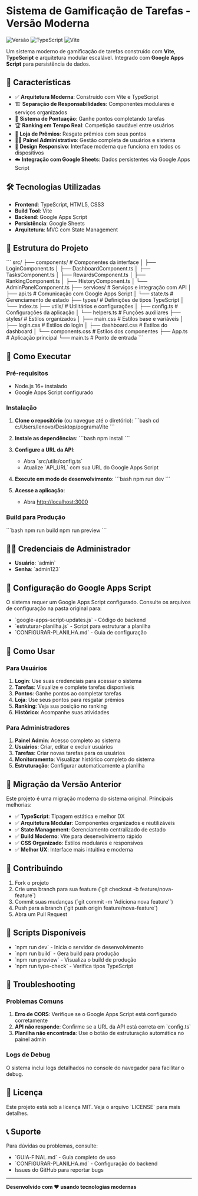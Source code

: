 # Sistema de Gamificação de Tarefas - Versão Moderna

![Versão](https://img.shields.io/badge/versão-2.0.0-blue.svg)
![TypeScript](https://img.shields.io/badge/TypeScript-5.0-blue.svg)
![Vite](https://img.shields.io/badge/Vite-5.0-646CFF.svg)

Um sistema moderno de gamificação de tarefas construído com **Vite**, **TypeScript** e arquitetura modular escalável. Integrado com **Google Apps Script** para persistência de dados.

## 🚀 Características

- ✅ **Arquitetura Moderna**: Construído com Vite e TypeScript
- 🏗️ **Separação de Responsabilidades**: Componentes modulares e serviços organizados
- 🎯 **Sistema de Pontuação**: Ganhe pontos completando tarefas
- 🏆 **Ranking em Tempo Real**: Competição saudável entre usuários
- 🎁 **Loja de Prêmios**: Resgate prêmios com seus pontos
- 👨‍💼 **Painel Administrativo**: Gestão completa de usuários e sistema
- 📱 **Design Responsivo**: Interface moderna que funciona em todos os dispositivos
- ☁️ **Integração com Google Sheets**: Dados persistentes via Google Apps Script

## 🛠️ Tecnologias Utilizadas

- **Frontend**: TypeScript, HTML5, CSS3
- **Build Tool**: Vite
- **Backend**: Google Apps Script
- **Persistência**: Google Sheets
- **Arquitetura**: MVC com State Management

## 📁 Estrutura do Projeto

\`\`\`
src/
├── components/          # Componentes da interface
│   ├── LoginComponent.ts
│   ├── DashboardComponent.ts
│   ├── TasksComponent.ts
│   ├── RewardsComponent.ts
│   ├── RankingComponent.ts
│   ├── HistoryComponent.ts
│   └── AdminPanelComponent.ts
├── services/           # Serviços e integração com API
│   ├── api.ts         # Comunicação com Google Apps Script
│   └── state.ts       # Gerenciamento de estado
├── types/             # Definições de tipos TypeScript
│   └── index.ts
├── utils/             # Utilitários e configurações
│   ├── config.ts      # Configurações da aplicação
│   └── helpers.ts     # Funções auxiliares
├── styles/            # Estilos organizados
│   ├── main.css       # Estilos base e variáveis
│   ├── login.css      # Estilos do login
│   ├── dashboard.css  # Estilos do dashboard
│   └── components.css # Estilos dos componentes
├── App.ts            # Aplicação principal
└── main.ts          # Ponto de entrada
\`\`\`

## 🚀 Como Executar

### Pré-requisitos

- Node.js 16+ instalado
- Google Apps Script configurado

### Instalação

1. **Clone o repositório** (ou navegue até o diretório):
   \`\`\`bash
   cd c:/Users/lenovo/Desktop/pogramaVite
   \`\`\`

2. **Instale as dependências**:
   \`\`\`bash
   npm install
   \`\`\`

3. **Configure a URL da API**:
   - Abra \`src/utils/config.ts\`
   - Atualize \`API_URL\` com sua URL do Google Apps Script

4. **Execute em modo de desenvolvimento**:
   \`\`\`bash
   npm run dev
   \`\`\`

5. **Acesse a aplicação**:
   - Abra [http://localhost:3000](http://localhost:3000)

### Build para Produção

\`\`\`bash
npm run build
npm run preview
\`\`\`

## 👨‍💼 Credenciais de Administrador

- **Usuário**: \`admin\`
- **Senha**: \`admin123\`

## 🔧 Configuração do Google Apps Script

O sistema requer um Google Apps Script configurado. Consulte os arquivos de configuração na pasta original para:

- \`google-apps-script-updates.js\` - Código do backend
- \`estruturar-planilha.js\` - Script para estruturar a planilha
- \`CONFIGURAR-PLANILHA.md\` - Guia de configuração

## 📖 Como Usar

### Para Usuários

1. **Login**: Use suas credenciais para acessar o sistema
2. **Tarefas**: Visualize e complete tarefas disponíveis
3. **Pontos**: Ganhe pontos ao completar tarefas
4. **Loja**: Use seus pontos para resgatar prêmios
5. **Ranking**: Veja sua posição no ranking
6. **Histórico**: Acompanhe suas atividades

### Para Administradores

1. **Painel Admin**: Acesso completo ao sistema
2. **Usuários**: Criar, editar e excluir usuários
3. **Tarefas**: Criar novas tarefas para os usuários
4. **Monitoramento**: Visualizar histórico completo do sistema
5. **Estruturação**: Configurar automaticamente a planilha

## 🔄 Migração da Versão Anterior

Este projeto é uma migração moderna do sistema original. Principais melhorias:

- ✅ **TypeScript**: Tipagem estática e melhor DX
- ✅ **Arquitetura Modular**: Componentes organizados e reutilizáveis
- ✅ **State Management**: Gerenciamento centralizado de estado
- ✅ **Build Moderno**: Vite para desenvolvimento rápido
- ✅ **CSS Organizado**: Estilos modulares e responsivos
- ✅ **Melhor UX**: Interface mais intuitiva e moderna

## 🤝 Contribuindo

1. Fork o projeto
2. Crie uma branch para sua feature (\`git checkout -b feature/nova-feature\`)
3. Commit suas mudanças (\`git commit -m 'Adiciona nova feature'\`)
4. Push para a branch (\`git push origin feature/nova-feature\`)
5. Abra um Pull Request

## 📝 Scripts Disponíveis

- \`npm run dev\` - Inicia o servidor de desenvolvimento
- \`npm run build\` - Gera build para produção
- \`npm run preview\` - Visualiza o build de produção
- \`npm run type-check\` - Verifica tipos TypeScript

## 🐛 Troubleshooting

### Problemas Comuns

1. **Erro de CORS**: Verifique se o Google Apps Script está configurado corretamente
2. **API não responde**: Confirme se a URL da API está correta em \`config.ts\`
3. **Planilha não encontrada**: Use o botão de estruturação automática no painel admin

### Logs de Debug

O sistema inclui logs detalhados no console do navegador para facilitar o debug.

## 📄 Licença

Este projeto está sob a licença MIT. Veja o arquivo \`LICENSE\` para mais detalhes.

## 📞 Suporte

Para dúvidas ou problemas, consulte:
- \`GUIA-FINAL.md\` - Guia completo de uso
- \`CONFIGURAR-PLANILHA.md\` - Configuração do backend
- Issues do GitHub para reportar bugs

---

**Desenvolvido com ❤️ usando tecnologias modernas**
